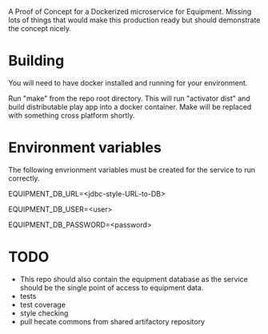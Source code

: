 A Proof of Concept for a Dockerized microservice for Equipment. Missing lots of things that would make this production ready but should demonstrate the concept nicely.

Building
========

You will need to have docker installed and running for your environment.

Run "make" from the repo root directory. This will run "activator dist" and build distributable play app into a docker container. Make will be replaced with something cross platform shortly.


Environment variables
=====================

The following envrionment variables must be created for the service to run correctly.

EQUIPMENT_DB_URL=&lt;jdbc-style-URL-to-DB&gt;

EQUIPMENT_DB_USER=&lt;user&gt;

EQUIPMENT_DB_PASSWORD=&lt;password&gt;

TODO
====
* This repo should also contain the equipment database as the service should be the single point of access to equipment data.
* tests
* test coverage
* style checking
* pull hecate commons from shared artifactory repository
